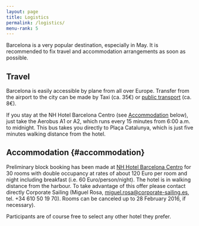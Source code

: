 ```yaml
---
layout: page
title: Logistics
permalink: /logistics/
menu-rank: 5
---
```


Barcelona is a very popular destination, especially in May. It is recommended to
fix travel and accommodation arrangements as soon as possible.

## Travel

Barcelona is easily accessible by plane from all over Europe. Transfer from the
airport to the city can be made by Taxi (ca. 35€) or [public
transport](http://www.tmb.cat/en/acces-aeroport) (ca. 8€).

If you stay at the NH Hotel Barcelona Centro (see
[Accommodation](#accommodation) below), just take the Aerobus A1 or A2, which
runs every 15 minutes from 6:00 a.m. to midnight. This bus takes you directly to
Plaça Catalunya, which is just five minutes walking distance from the hotel.

## Accommodation {#accommodation}

Preliminary block booking has been made at [NH Hotel Barcelona
Centro](http://www.nh-hotels.com/hotel/nh-barcelona-centro) for 30 rooms with
double occupancy at rates of about 120 Euro per room and night including
breakfast (i.e. 60 Euro/person/night). The hotel is in walking distance from the
harbour. To take advantage of this offer please contact directly Corporate
Sailing (Miguel Rosa, <miguel.rosa@corporate-sailing.es>, tel. +34 610 50 19
70). Rooms can be canceled up to 28 February 2016, if necessary).

Participants are of course free to select any other hotel they prefer.
